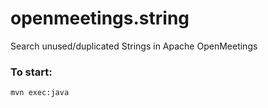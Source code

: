 # openmeetings.string
Search unused/duplicated Strings in Apache OpenMeetings

### To start:
```
mvn exec:java
```
